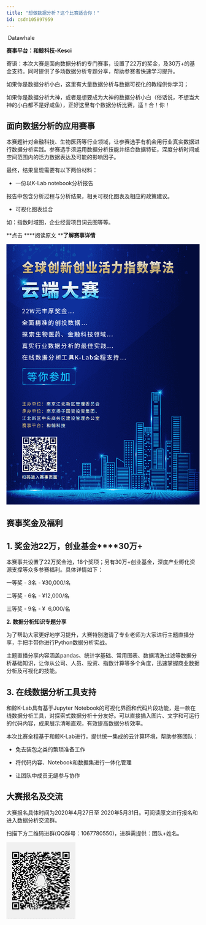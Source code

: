 ```yaml
---
title: "想做数据分析？这个比赛适合你！"
id: csdn105897959
---
```


 Datawhale 

****赛事平台：和鲸科技-Kesci****

寄语：本次大赛是面向数据分析的专门赛事，设置了22万的奖金，及30万+的基金支持。同时提供了多场数据分析专题分享，帮助参赛者快速学习提升。

如果你是数据分析小白，这里有大量数据分析与数据可视化的教程供你学习；

如果你是数据分析大神，或者是想要成为大神的数据分析小白（俗话说，不想当大神的小白都不是好咸鱼），正好这里有个数据分析比赛，适！合！你！

## 面向数据分析的应用赛事

本赛题针对金融科技、生物医药等行业领域，让参赛选手有机会用行业真实数据进行数据分析实践。参赛选手须运用数据分析技能并结合数据特征，深度分析时间或空间范围内的活力数据表达及可能的影响因子。

最终，结果呈现需要有以下两份材料：

*   一份以K-Lab notebook分析报告

报告中包含分析过程与分析结果，相关可视化图表及相应的政策建议。

*   可视化图表组合

如：指数时域图，企业经营项目词云图等等。

**点击 ****阅读原文 ****了解赛事详情**

![](../img/532c63e21e69d62da9980b4936e3cc94.png)

## 赛事奖金及福利

## **1\. 奖金池****22万****，创业基金****30万+**

本赛事共设置了22万奖金池，18个奖项；另有30万+创业基金，深度产业孵化资源支撑等众多参赛福利。具体详情如下：

一等奖 - 3名 - ¥30,000/名

二等奖 - 6名 - ¥12,000/名

三等奖 - 9名 - ¥  6,000/名

**2\. 数据分析知识专题分享**

为了帮助大家更好地学习提升，大赛特别邀请了专业老师为大家进行主题直播分享，手把手带你进行Python数据分析实战。

主题直播分享内容涵盖pandas、统计学基础、常用图表、数据清洗过滤等数据分析基础知识，让你从公司、人员、投资、指数计算等多个角度，迅速掌握商业数据分析及可视化的技能。

## **3\. 在线数据分析工具支持**

和鲸K-Lab具有基于Jupyter Notebook的可视化界面和代码片段功能，是一款在线数据分析工具，对探索式数据分析十分友好。可以直接插入图片、文字和可运行的代码内容，成果展示清晰直观，有效提高数据分析效率。

本次比赛全程基于和鲸K-Lab进行，提供统一集成的云计算环境，帮助参赛团队：

*   免去装包之类的繁琐准备工作

*   将代码内容、Notebook和数据集进行一体化管理

*   让团队中成员无缝参与协作

## 大赛报名及交流

大赛报名具体时间为2020年4月27日至 2020年5月31日。可阅读原文进行报名和进入数据分析交流群。

扫描下方二维码进群(QQ群号：1067780550)，进群需提供：团队+姓名。

![](../img/1f1336bdd727eaf30a96e3b0d1804bc5.png)